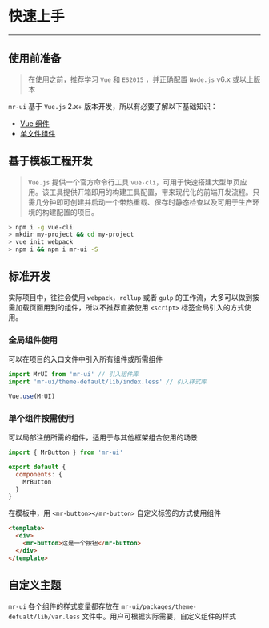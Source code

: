 
# 快速上手

----

## 使用前准备

> 在使用之前，推荐学习 `Vue` 和 `ES2015` ，并正确配置 `Node.js` v6.x 或以上版本

`mr-ui` 基于 `Vue.js` 2.x+ 版本开发，所以有必要了解以下基础知识：
- [Vue 组件](https://cn.vuejs.org/v2/guide/components.html)
- [单文件组件](https://cn.vuejs.org/v2/guide/single-file-components.html)

## 基于模板工程开发

> `Vue.js` 提供一个官方命令行工具 `vue-cli`，可用于快速搭建大型单页应用。该工具提供开箱即用的构建工具配置，带来现代化的前端开发流程。只需几分钟即可创建并启动一个带热重载、保存时静态检查以及可用于生产环境的构建配置的项目。

```bash
> npm i -g vue-cli
> mkdir my-project && cd my-project
> vue init webpack
> npm i && npm i mr-ui -S
```

## 标准开发

实际项目中，往往会使用 `webpack`，`rollup` 或者 `gulp` 的工作流，大多可以做到按需加载页面用到的组件，所以不推荐直接使用 `<script>` 标签全局引入的方式使用。

### 全局组件使用

可以在项目的入口文件中引入所有组件或所需组件

```js
import MrUI from 'mr-ui' // 引入组件库
import 'mr-ui/theme-default/lib/index.less' // 引入样式库

Vue.use(MrUI)
```

### 单个组件按需使用

可以局部注册所需的组件，适用于与其他框架组合使用的场景

```js
import { MrButton } from 'mr-ui'

export default {
  components: {
    MrButton
  }
}
```

在模板中，用 `<mr-button></mr-button>` 自定义标签的方式使用组件

```html
<template>
  <div>
    <mr-button>这是一个按钮</mr-button>
  </div>
</template>
```

## 自定义主题

`mr-ui` 各个组件的样式变量都存放在 `mr-ui/packages/theme-defualt/lib/var.less` 文件中。用户可根据实际需要，自定义组件的样式
